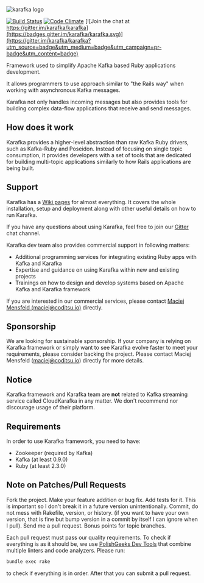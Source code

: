 ![karafka logo](http://mensfeld.github.io/karafka-framework-introduction/img/karafka-04.png)

[![Build Status](https://travis-ci.org/karafka/karafka.png)](https://travis-ci.org/karafka/karafka)
[![Code Climate](https://codeclimate.com/github/karafka/karafka/badges/gpa.svg)](https://codeclimate.com/github/karafka/karafka)
[![Join the chat at https://gitter.im/karafka/karafka](https://badges.gitter.im/karafka/karafka.svg)](https://gitter.im/karafka/karafka?utm_source=badge&utm_medium=badge&utm_campaign=pr-badge&utm_content=badge)

Framework used to simplify Apache Kafka based Ruby applications development.

It allows programmers to use approach similar to "the Rails way" when working with asynchronous Kafka messages.

Karafka not only handles incoming messages but also provides tools for building complex data-flow applications that receive and send messages.

## How does it work

Karafka provides a higher-level abstraction than raw Kafka Ruby drivers, such as Kafka-Ruby and Poseidon. Instead of focusing on  single topic consumption, it provides developers with a set of tools that are dedicated for building multi-topic applications similarly to how Rails applications are being built.

## Support

Karafka has a [Wiki pages](https://github.com/karafka/karafka/wiki) for almost everything. It covers the whole installation, setup and deployment along with other useful details on how to run Karafka.

If you have any questions about using Karafka, feel free to join our [Gitter](https://gitter.im/karafka/karafka) chat channel.

Karafka dev team also provides commercial support in following matters:

- Additional programming services for integrating existing Ruby apps with Kafka and Karafka
- Expertise and guidance on using Karafka within new and existing projects
- Trainings on how to design and develop systems based on Apache Kafka and Karafka framework

If you are interested in our commercial services, please contact [Maciej Mensfeld (maciej@coditsu.io)](mailto:maciej@coditsu.io) directly.

## Sponsorship

We are looking for sustainable sponsorship. If your company is relying on Karafka framework or simply want to see Karafka evolve faster to meet your requirements, please consider backing the project. Please contact Maciej Mensfeld (maciej@coditsu.io) directly for more details.

## Notice

Karafka framework and Karafka team are __not__ related to Kafka streaming service called CloudKarafka in any matter. We don't recommend nor discourage usage of their platform.

## Requirements

In order to use Karafka framework, you need to have:

  - Zookeeper (required by Kafka)
  - Kafka (at least 0.9.0)
  - Ruby (at least 2.3.0)

## Note on Patches/Pull Requests

Fork the project.
Make your feature addition or bug fix.
Add tests for it. This is important so I don't break it in a future version unintentionally.
Commit, do not mess with Rakefile, version, or history. (if you want to have your own version, that is fine but bump version in a commit by itself I can ignore when I pull). Send me a pull request. Bonus points for topic branches.

Each pull request must pass our quality requirements. To check if everything is as it should be, we use [PolishGeeks Dev Tools](https://github.com/polishgeeks/polishgeeks-dev-tools) that combine multiple linters and code analyzers. Please run:

```bash
bundle exec rake
```

to check if everything is in order. After that you can submit a pull request.
